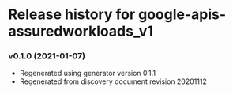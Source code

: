 # Release history for google-apis-assuredworkloads_v1

### v0.1.0 (2021-01-07)

* Regenerated using generator version 0.1.1
* Regenerated from discovery document revision 20201112


